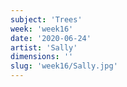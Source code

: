```yaml
---
subject: 'Trees'
week: 'week16'
date: '2020-06-24'
artist: 'Sally'
dimensions: ''
slug: 'week16/Sally.jpg'
---
```

